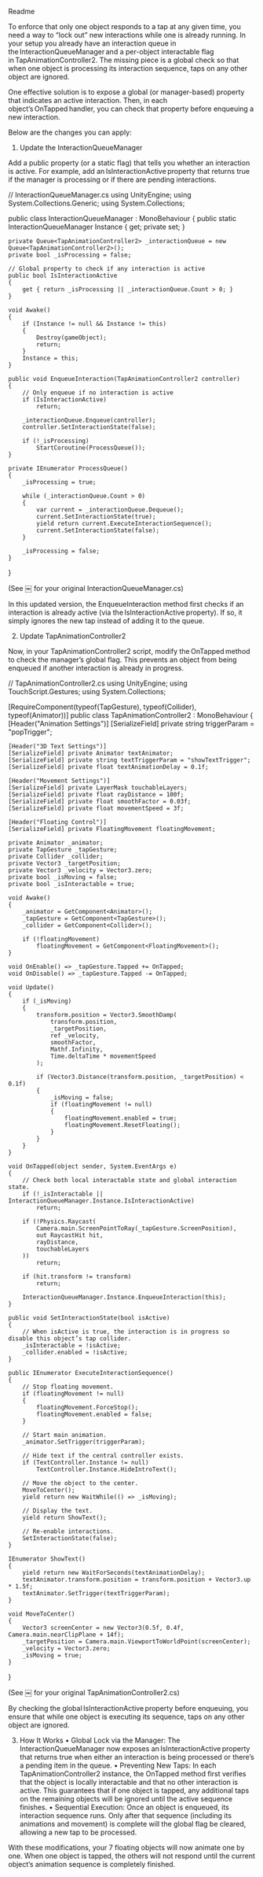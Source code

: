 
Readme

To enforce that only one object responds to a tap at any given time, you need a way to “lock out” new interactions while one is already running. In your setup you already have an interaction queue in the InteractionQueueManager and a per-object interactable flag in TapAnimationController2. The missing piece is a global check so that when one object is processing its interaction sequence, taps on any other object are ignored.

One effective solution is to expose a global (or manager-based) property that indicates an active interaction. Then, in each object’s OnTapped handler, you can check that property before enqueuing a new interaction.

Below are the changes you can apply:

1. Update the InteractionQueueManager

Add a public property (or a static flag) that tells you whether an interaction is active. For example, add an IsInteractionActive property that returns true if the manager is processing or if there are pending interactions.

// InteractionQueueManager.cs
using UnityEngine;
using System.Collections.Generic;
using System.Collections;

public class InteractionQueueManager : MonoBehaviour
{
    public static InteractionQueueManager Instance { get; private set; }

    private Queue<TapAnimationController2> _interactionQueue = new Queue<TapAnimationController2>();
    private bool _isProcessing = false;

    // Global property to check if any interaction is active
    public bool IsInteractionActive
    {
        get { return _isProcessing || _interactionQueue.Count > 0; }
    }

    void Awake()
    {
        if (Instance != null && Instance != this)
        {
            Destroy(gameObject);
            return;
        }
        Instance = this;
    }

    public void EnqueueInteraction(TapAnimationController2 controller)
    {
        // Only enqueue if no interaction is active
        if (IsInteractionActive)
            return;
            
        _interactionQueue.Enqueue(controller);
        controller.SetInteractionState(false);

        if (!_isProcessing)
            StartCoroutine(ProcessQueue());
    }

    private IEnumerator ProcessQueue()
    {
        _isProcessing = true;

        while (_interactionQueue.Count > 0)
        {
            var current = _interactionQueue.Dequeue();
            current.SetInteractionState(true);
            yield return current.ExecuteInteractionSequence();
            current.SetInteractionState(false);
        }

        _isProcessing = false;
    }
}

(See  ￼ for your original InteractionQueueManager.cs)

In this updated version, the EnqueueInteraction method first checks if an interaction is already active (via the IsInteractionActive property). If so, it simply ignores the new tap instead of adding it to the queue.

2. Update TapAnimationController2

Now, in your TapAnimationController2 script, modify the OnTapped method to check the manager’s global flag. This prevents an object from being enqueued if another interaction is already in progress.

// TapAnimationController2.cs
using UnityEngine;
using TouchScript.Gestures;
using System.Collections;

[RequireComponent(typeof(TapGesture), typeof(Collider), typeof(Animator))]
public class TapAnimationController2 : MonoBehaviour
{
    [Header("Animation Settings")]
    [SerializeField] private string triggerParam = "popTrigger";

    [Header("3D Text Settings")]
    [SerializeField] private Animator textAnimator;
    [SerializeField] private string textTriggerParam = "showTextTrigger";
    [SerializeField] private float textAnimationDelay = 0.1f;

    [Header("Movement Settings")]
    [SerializeField] private LayerMask touchableLayers;
    [SerializeField] private float rayDistance = 100f;
    [SerializeField] private float smoothFactor = 0.03f;
    [SerializeField] private float movementSpeed = 3f;

    [Header("Floating Control")]
    [SerializeField] private FloatingMovement floatingMovement;

    private Animator _animator;
    private TapGesture _tapGesture;
    private Collider _collider;
    private Vector3 _targetPosition;
    private Vector3 _velocity = Vector3.zero;
    private bool _isMoving = false;
    private bool _isInteractable = true;

    void Awake()
    {
        _animator = GetComponent<Animator>();
        _tapGesture = GetComponent<TapGesture>();
        _collider = GetComponent<Collider>();

        if (!floatingMovement)
            floatingMovement = GetComponent<FloatingMovement>();
    }

    void OnEnable() => _tapGesture.Tapped += OnTapped;
    void OnDisable() => _tapGesture.Tapped -= OnTapped;

    void Update()
    {
        if (_isMoving)
        {
            transform.position = Vector3.SmoothDamp(
                transform.position,
                _targetPosition,
                ref _velocity,
                smoothFactor,
                Mathf.Infinity,
                Time.deltaTime * movementSpeed
            );

            if (Vector3.Distance(transform.position, _targetPosition) < 0.1f)
            {
                _isMoving = false;
                if (floatingMovement != null)
                {
                    floatingMovement.enabled = true;
                    floatingMovement.ResetFloating();
                }
            }
        }
    }

    void OnTapped(object sender, System.EventArgs e)
    {
        // Check both local interactable state and global interaction state.
        if (!_isInteractable || InteractionQueueManager.Instance.IsInteractionActive)
            return;

        if (!Physics.Raycast(
            Camera.main.ScreenPointToRay(_tapGesture.ScreenPosition),
            out RaycastHit hit,
            rayDistance,
            touchableLayers
        ))
            return;

        if (hit.transform != transform)
            return;

        InteractionQueueManager.Instance.EnqueueInteraction(this);
    }

    public void SetInteractionState(bool isActive)
    {
        // When isActive is true, the interaction is in progress so disable this object’s tap collider.
        _isInteractable = !isActive;
        _collider.enabled = !isActive;
    }

    public IEnumerator ExecuteInteractionSequence()
    {
        // Stop floating movement.
        if (floatingMovement != null)
        {
            floatingMovement.ForceStop();
            floatingMovement.enabled = false;
        }

        // Start main animation.
        _animator.SetTrigger(triggerParam);

        // Hide text if the central controller exists.
        if (TextController.Instance != null)
            TextController.Instance.HideIntroText();

        // Move the object to the center.
        MoveToCenter();
        yield return new WaitWhile(() => _isMoving);

        // Display the text.
        yield return ShowText();

        // Re-enable interactions.
        SetInteractionState(false);
    }

    IEnumerator ShowText()
    {
        yield return new WaitForSeconds(textAnimationDelay);
        textAnimator.transform.position = transform.position + Vector3.up * 1.5f;
        textAnimator.SetTrigger(textTriggerParam);
    }

    void MoveToCenter()
    {
        Vector3 screenCenter = new Vector3(0.5f, 0.4f, Camera.main.nearClipPlane + 14f);
        _targetPosition = Camera.main.ViewportToWorldPoint(screenCenter);
        _velocity = Vector3.zero;
        _isMoving = true;
    }
}

(See  ￼ for your original TapAnimationController2.cs)

By checking the global IsInteractionActive property before enqueuing, you ensure that while one object is executing its sequence, taps on any other object are ignored.

3. How It Works
	•	Global Lock via the Manager:
The InteractionQueueManager now exposes an IsInteractionActive property that returns true when either an interaction is being processed or there’s a pending item in the queue.
	•	Preventing New Taps:
In each TapAnimationController2 instance, the OnTapped method first verifies that the object is locally interactable and that no other interaction is active. This guarantees that if one object is tapped, any additional taps on the remaining objects will be ignored until the active sequence finishes.
	•	Sequential Execution:
Once an object is enqueued, its interaction sequence runs. Only after that sequence (including its animations and movement) is complete will the global flag be cleared, allowing a new tap to be processed.

With these modifications, your 7 floating objects will now animate one by one. When one object is tapped, the others will not respond until the current object’s animation sequence is completely finished.
